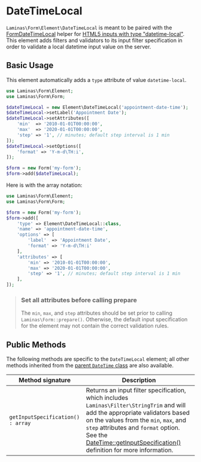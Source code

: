 # DateTimeLocal

`Laminas\Form\Element\DateTimeLocal` is meant to be paired with the
[FormDateTimeLocal](../helper/form-date-time-local.md) helper for
[HTML5 inputs with type "datetime-local"](http://www.whatwg.org/specs/web-apps/current-work/multipage/states-of-the-type-attribute.html#local-date-and-time-state-%28type=datetime-local%29).
This element adds filters and validators to its input filter specification in
order to validate a local datetime input value on the server.

## Basic Usage

This element automatically adds a `type` attribute of value `datetime-local`.

```php
use Laminas\Form\Element;
use Laminas\Form\Form;

$dateTimeLocal = new Element\DateTimeLocal('appointment-date-time');
$dateTimeLocal->setLabel('Appointment Date');
$dateTimeLocal->setAttributes([
    'min'  => '2010-01-01T00:00:00',
    'max'  => '2020-01-01T00:00:00',
    'step' => '1', // minutes; default step interval is 1 min
]);
$dateTimeLocal->setOptions([
    'format' => 'Y-m-d\TH:i',
]);

$form = new Form('my-form');
$form->add($dateTimeLocal);
```

Here is with the array notation:

```php
use Laminas\Form\Element;
use Laminas\Form\Form;

$form = new Form('my-form');
$form->add([
	'type' => Element\DateTimeLocal::class,
	'name' => 'appointment-date-time',
	'options' => [
		'label'  => 'Appointment Date',
		'format' => 'Y-m-d\TH:i'
	],
	'attributes' => [
		'min' => '2010-01-01T00:00:00',
		'max' => '2020-01-01T00:00:00',
		'step' => '1', // minutes; default step interval is 1 min
	],
]);
```

> ### Set all attributes before calling prepare
> 
> The `min`, `max`, and `step` attributes should be set prior to calling
> `Laminas\Form::prepare()`. Otherwise, the default input specification for the
> element may not contain the correct validation rules.

## Public Methods

The following methods are specific to the `DateTimeLocal` element; all other methods
inherited from the [parent `DateTime` class](date-time.md#public-methods) are also
available.

Method signature                  | Description
--------------------------------- | -----------
`getInputSpecification() : array` | Returns an input filter specification, which includes `Laminas\Filter\StringTrim` and will add the appropriate validators based on the values from the `min`, `max`, and `step` attributes and `format` option. See the [DateTime::getInputSpecification()](date-time.md#public-methods) definition for more information.
